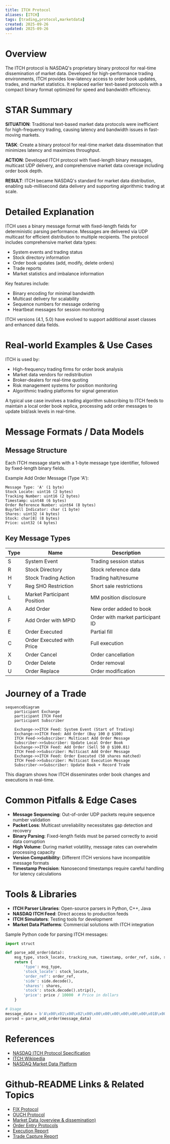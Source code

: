 ```yaml
---
title: ITCH Protocol
aliases: [ITCH]
tags: [trading,protocol,marketdata]
created: 2025-09-26
updated: 2025-09-26
---
```


# Overview

The ITCH protocol is NASDAQ's proprietary binary protocol for real-time dissemination of market data. Developed for high-performance trading environments, ITCH provides low-latency access to order book updates, trades, and market statistics. It replaced earlier text-based protocols with a compact binary format optimized for speed and bandwidth efficiency.

# STAR Summary

**SITUATION**: Traditional text-based market data protocols were inefficient for high-frequency trading, causing latency and bandwidth issues in fast-moving markets.

**TASK**: Create a binary protocol for real-time market data dissemination that minimizes latency and maximizes throughput.

**ACTION**: Developed ITCH protocol with fixed-length binary messages, multicast UDP delivery, and comprehensive market data coverage including order book depth.

**RESULT**: ITCH became NASDAQ's standard for market data distribution, enabling sub-millisecond data delivery and supporting algorithmic trading at scale.

# Detailed Explanation

ITCH uses a binary message format with fixed-length fields for deterministic parsing performance. Messages are delivered via UDP multicast for efficient distribution to multiple recipients. The protocol includes comprehensive market data types:

- System events and trading status
- Stock directory information
- Order book updates (add, modify, delete orders)
- Trade reports
- Market statistics and imbalance information

Key features include:
- Binary encoding for minimal bandwidth
- Multicast delivery for scalability
- Sequence numbers for message ordering
- Heartbeat messages for session monitoring

ITCH versions (4.1, 5.0) have evolved to support additional asset classes and enhanced data fields.

# Real-world Examples & Use Cases

ITCH is used by:
- High-frequency trading firms for order book analysis
- Market data vendors for redistribution
- Broker-dealers for real-time quoting
- Risk management systems for position monitoring
- Algorithmic trading platforms for signal generation

A typical use case involves a trading algorithm subscribing to ITCH feeds to maintain a local order book replica, processing add order messages to update bid/ask levels in real-time.

# Message Formats / Data Models

## Message Structure

Each ITCH message starts with a 1-byte message type identifier, followed by fixed-length binary fields.

Example Add Order Message (Type 'A'):

```
Message Type: 'A' (1 byte)
Stock Locate: uint16 (2 bytes)
Tracking Number: uint16 (2 bytes)
Timestamp: uint48 (6 bytes)
Order Reference Number: uint64 (8 bytes)
Buy/Sell Indicator: char (1 byte)
Shares: uint32 (4 bytes)
Stock: char[8] (8 bytes)
Price: uint32 (4 bytes)
```

## Key Message Types

| Type | Name | Description |
|------|------|-------------|
| S | System Event | Trading session status |
| R | Stock Directory | Stock reference data |
| H | Stock Trading Action | Trading halt/resume |
| Y | Reg SHO Restriction | Short sale restrictions |
| L | Market Participant Position | MM position disclosure |
| A | Add Order | New order added to book |
| F | Add Order with MPID | Order with market participant ID |
| E | Order Executed | Partial fill |
| C | Order Executed with Price | Full execution |
| X | Order Cancel | Order cancellation |
| D | Order Delete | Order removal |
| U | Order Replace | Order modification |

# Journey of a Trade

```mermaid
sequenceDiagram
    participant Exchange
    participant ITCH Feed
    participant Subscriber

    Exchange->>ITCH Feed: System Event (Start of Trading)
    Exchange->>ITCH Feed: Add Order (Buy 100 @ $100)
    ITCH Feed->>Subscriber: Multicast Add Order Message
    Subscriber->>Subscriber: Update Local Order Book
    Exchange->>ITCH Feed: Add Order (Sell 50 @ $100.01)
    ITCH Feed->>Subscriber: Multicast Add Order Message
    Exchange->>ITCH Feed: Order Executed (50 shares matched)
    ITCH Feed->>Subscriber: Multicast Execution Message
    Subscriber->>Subscriber: Update Book + Record Trade
```

This diagram shows how ITCH disseminates order book changes and executions in real-time.

# Common Pitfalls & Edge Cases

- **Message Sequencing**: Out-of-order UDP packets require sequence number validation
- **Packet Loss**: Multicast unreliability necessitates gap detection and recovery
- **Binary Parsing**: Fixed-length fields must be parsed correctly to avoid data corruption
- **High Volume**: During market volatility, message rates can overwhelm processing capacity
- **Version Compatibility**: Different ITCH versions have incompatible message formats
- **Timestamp Precision**: Nanosecond timestamps require careful handling for latency calculations

# Tools & Libraries

- **ITCH Parser Libraries**: Open-source parsers in Python, C++, Java
- **NASDAQ ITCH Feed**: Direct access to production feeds
- **ITCH Simulators**: Testing tools for development
- **Market Data Platforms**: Commercial solutions with ITCH integration

Sample Python code for parsing ITCH messages:

```python
import struct

def parse_add_order(data):
    msg_type, stock_locate, tracking_num, timestamp, order_ref, side, shares, stock, price = struct.unpack('>HHHQcLQ8sL', data)
    return {
        'type': msg_type,
        'stock_locate': stock_locate,
        'order_ref': order_ref,
        'side': side.decode(),
        'shares': shares,
        'stock': stock.decode().strip(),
        'price': price / 10000  # Price in dollars
    }

# Usage
message_data = b'A\x00\x01\x00\x02\x00\x00\x00\x00\x00\x00\x00\x01B\x00\x00\x00dAAPL    \x00\x03\xD0\x90'
parsed = parse_add_order(message_data)
```

# References

- [NASDAQ ITCH Protocol Specification](https://www.nasdaqtrader.com/content/technicalsupport/specifications/dataproducts/itch4.1.pdf)
- [ITCH Wikipedia](https://en.wikipedia.org/wiki/ITCH_protocol)
- [NASDAQ Market Data Platform](https://www.nasdaq.com/solutions/technology-innovation/nasdaq-market-data-platform)

# Github-README Links & Related Topics

- [FIX Protocol](../fix-protocol/)
- [OUCH Protocol](../ouch-protocol/)
- [Market Data (overview & dissemination)](../market-data/market-data-overview-dissemination/)
- [Order Entry Protocols](../order-entry-protocols/)
- [Execution Report](../../compliance/execution-report/)
- [Trade Capture Report](../../compliance/trade-capture-report/)